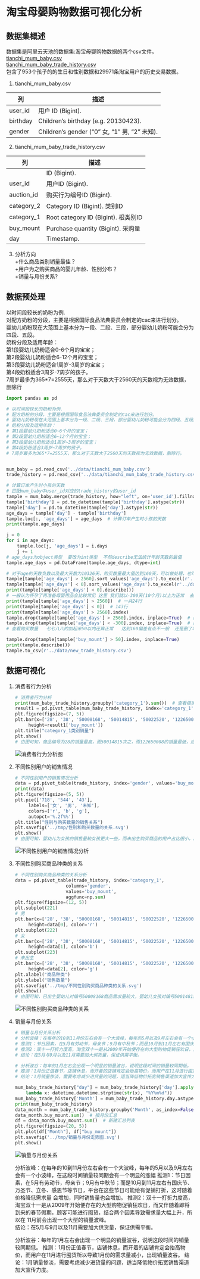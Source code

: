 # 淘宝母婴购物数据可视化分析
## 数据集概述
数据集是阿里云天池的数据集:淘宝母婴购物数据的两个csv文件。  
[tianchi_mum_baby.csv](https://github.com/YukaKazemi/taobao-mum-baby/blob/master/data/tianchi_mum_baby.csv)  
[tianchi_mum_baby_trade_history.csv](https://github.com/YukaKazemi/taobao-mum-baby/blob/master/data/tianchi_mum_baby_trade_history.csv)  
包含了953个孩子的的生日和性别数据和29971条淘宝用户的历史交易数据。   
1. tianchi_mum_baby.csv  

| 列 | 描述 |
| ------ | ------ |  
| user_id | 用户 ID (Bigint). |  
| birthday | Children’s birthday (e.g. 20130423). |  
| gender | Children’s gender (“0” 女, “1” 男, “2” 未知). |  

2. tianchi_mum_baby_trade_history.csv

| 列 | 描述 |
| ------ | ------ |  
|  | ID (Bigint). |  
| user_id | 用户ID (Bigint). |  
| auction_id | 购买行为编号ID (Bigint). |
| category_2 | Category ID (Bigint). 类别ID |
| category_1 | Root category ID (Bigint). 根类别ID |
| buy_mount | Purchase quantity (Bigint). 采购量 |
| day | Timestamp. |    
  
3. 分析方向  
+什么商品类别销量最佳？  
+用户为之购买商品的婴儿年龄、性别分布？  
+销量与月份关系?

## 数据预处理  
以时间段较长的奶粉为例.  
对配方奶粉的分段，主要是根据国际食品法典委员会制定的cac来进行划分。  
婴幼儿奶粉现在大范围上基本分为一段、二段、三段，部分婴幼儿奶粉可能会分为四段、五段。  
奶粉分段及适用年龄：   
第1段婴幼儿奶粉适合0-6个月的宝宝；  
第2段婴幼儿奶粉适合6-12个月的宝宝；  
第3段婴幼儿奶粉适合1周岁-3周岁的宝宝；  
第4段奶粉适合3周岁-7周岁的孩子。  
7周岁最多为365*7=2555天，那么对于天数大于2560天的天数视为无效数据，删除行  
```  python
import pandas as pd

# 以时间段较长的奶粉为例.
# 配方奶粉的分段，主要是根据国际食品法典委员会制定的cac来进行划分。
# 婴幼儿奶粉现在大范围上基本分为一段、二段、三段，部分婴幼儿奶粉可能会分为四段、五段。
# 奶粉分段及适用年龄：
# 第1段婴幼儿奶粉适合0~6个月的宝宝；
# 第2段婴幼儿奶粉适合6~12个月的宝宝；
# 第3段婴幼儿奶粉适合1周岁~3周岁的宝宝；
# 第4段奶粉适合3周岁~7周岁的孩子。
# 7周岁最多为365*7=2555天，那么对于天数大于2560天的天数视为无效数据，删除行。


mum_baby = pd.read_csv('../data/tianchi_mum_baby.csv')
trade_history = pd.read_csv('../data/tianchi_mum_baby_trade_history.csv')

# 计算订单产生时小孩的天数
# 匹配mum_baby中user_id对应的trade_history的user_id
tample = mum_baby.merge(trade_history, how="left", on='user_id').fillna(0)
tample['birthday'] = pd.to_datetime(tample['birthday'].astype(str))
tample['day'] = pd.to_datetime(tample['day'].astype(str))
age_days = tample['day'] - tample['birthday']
tample.loc[:, 'age_days'] = age_days  # 计算订单产生时小孩的天数
print(tample.age_days)

j = 0
for i in age_days:
    tample.loc[j, 'age_days'] = i.days
    j += 1
# age_days为object类型  要改为int类型  不然describe无法统计年龄天数的最值
tample.age_days = pd.DataFrame(tample.age_days, dtype=int)

# 对于age的天数负数以及最大天数为10326天、购买数量最大值达到160天，可以做处理，也可以认为是正常数据不做处理
tample[tample['age_days'] > 2560].sort_values('age_days').to_excel(r'../data\age_days_gt7year.xlsx')
tample[tample['age_days'] < 0].sort_values('age_days').to_excel(r'../data/age_days_lt0year.xlsx')
print(tample[tample['age_days'] < 0].describe())
# 一般认为怀孕了再准备母婴用品会比较常见 这里 我们就以-300天(10个月)以上为正常  去掉低于-300天的购买数据
print(tample[tample['age_days'] > 2560])  # 一共24行
print(tample[tample['age_days'] < 0])  # 143行
print(tample[tample['age_days'] > 2560].index)
tample.drop(tample[tample['age_days'] > 2560].index, inplace=True)  # 删除大于2560天的行 在原始对象上修改
tample.drop(tample[tample['age_days'] < -300].index, inplace=True)  # 删除低于-300天的行
# 查看购买数量   七七八八的加起来50以内还算正常   达到160偏差有点不一般  还是删了吧

tample.drop(tample[tample['buy_mount'] > 50].index, inplace=True)
print(tample.describe())
tample.to_csv(r'../data/new_trade_history.csv')

```
## 数据可视化   
1. 消费者行为分析
   ``` python
   # 消费者行为分析
   print(mum_baby_trade_history.groupby('category_1').sum())  # 查看根类别category_1 #[6 rows x 7 columns]
   result1 = pd.pivot_table(mum_baby_trade_history, index='category_1', values='buy_mount', aggfunc=np.sum)
   plt.figure(figsize=(7, 5))
   plt.bar(x=['28', '38', '50008168', '50014815', '50022520', '122650008'],
        height=result1['buy_mount'])
   plt.title("category_1类别销量")
   plt.show()
   # 由图可知，商品编号为28的销量最高，而50014815次之，而122650008的销量最低，应对此现状提高或减少生产量或者加大宣传力度。
   
   ```

   ![消费者行为分析图](https://raw.githubusercontent.com/YukaKazemi/taobao-mum-baby/cb8b7eeafcb952a93efe45843f5d3a381bd69e3d/tmp/%E6%B6%88%E8%B4%B9%E8%80%85%E8%A1%8C%E4%B8%BA%E5%88%86%E6%9E%90.svg)
2. 不同性别用户的销售情况
   ``` python
   # 不同性别用户的销售情况分析
   data = pd.pivot_table(trade_history, index='gender', values='buy_mount', aggfunc=np.sum)
   print(data)
   plt.figure(figsize=(5, 5))
   plt.pie(['718', '544', '43'],
        labels=['女', '男', '未知'],
        colors=['r', 'b', 'g'],
        autopct='%.2f%%')
   plt.title("性别与购买数量的销售关系")
   plt.savefig('../tmp/性别和购买数量的关系.svg')
   plt.show()
   # 由图可知，婴幼儿为女孩的销售量较女孩更大一些，而未出生购买商品的用户占比很小，所以应该加大用户家婴幼儿是女孩的推广力度以及产品制造。
   ```

   ![不同性别用户的销售情况分析](https://raw.githubusercontent.com/YukaKazemi/taobao-mum-baby/836c1644490ea6d0cce8b3febc852be88ba5415e/tmp/%E6%80%A7%E5%88%AB%E5%92%8C%E8%B4%AD%E4%B9%B0%E6%95%B0%E9%87%8F%E7%9A%84%E5%85%B3%E7%B3%BB.svg)  
   
4. 不同性别购买商品种类的关系
   ``` python
   # 不同性别购买商品种类的关系分析
   data = pd.pivot_table(trade_history, index='category_1',
                      columns='gender',
                      values='buy_mount',
                      aggfunc=np.sum)
   plt.figure(figsize=(12, 5))
   plt.subplot(221)
   # 男
   plt.bar(x=['28', '38', '50008168', '50014815', '50022520', '122650008'],
        height=data[0], color='r')
   plt.subplot(222)
   # 女
   plt.bar(x=['28', '38', '50008168', '50014815', '50022520', '122650008'],
        height=data[1], color='b')
   plt.subplot(223)
   # 未出生
   plt.bar(x=['28', '38', '50008168', '50014815', '50022520', '122650008'],
        height=data[2], color='g')
   plt.xlabel("商品种类")
   plt.ylabel("销售数量")
   plt.savefig('../tmp/不同性别购买商品种类的关系.svg')
   plt.show()
   # 由图可知，已出生婴幼儿对编号50008168商品需求量较大，婴幼儿女孩对编号50014815需求量高于男孩，，而未出生购买50014815最高其他商品需求偏低，应对此现状提高或减少生产量或者加大宣传力度。
   ```

    ![不同性别购买商品种类的关系](https://raw.githubusercontent.com/YukaKazemi/taobao-mum-baby/131e6a329b1a47ccc0f401d9a467d525c5f26ab6/tmp/%E4%B8%8D%E5%90%8C%E6%80%A7%E5%88%AB%E8%B4%AD%E4%B9%B0%E5%95%86%E5%93%81%E7%A7%8D%E7%B1%BB%E7%9A%84%E5%85%B3%E7%B3%BB.svg)  
   
5. 销量与月份关系
   ``` python
   # 销量与月份关系分析
   # 分析波峰：在每年的10到11月份左右会有一个大波峰，每年的5月以及9月左右会有一个小波峰，在这段时间销量较同期会有一个明显的涨幅
   # 推测1：节日因素，在5月有劳动节，母亲节；9月有中秋节；而是10月到11月左右有国庆节、万圣节、立冬、感恩节等节日，平台在这些节日可能绘有促销打折，这时随着价格降低需求    量会增加，同时销售量也会增加。
   # 推测2：双十一打折力度高，淘宝双十一是从2009年开始便存在的大型购物促销狂欢日，而又伴随着即将到来的春节假期，顾客可能进行囤货，结合两个因素导致需求量大幅上升，所以   在11月前会出现一个大型的销量波峰。
   # 结论：在5月与9月以及11月需要加大供货量，保证供需平衡。

   # 分析波谷：每年的1月左右会出现一个明显的销量波谷，说明这段时间的销量较同期低。
   # 推测：1月份正值春节，店铺休息，而开着的店铺肯定会抬高物价，而用户在11月进行囤货所以导致1月份的需求量减小，出现销量波谷。
   # 结论：1月销量惨淡，需要考虑减少进货量的问题，适当降低物价拓宽销售渠道加大宣传力度。

   mum_baby_trade_history["day"] = mum_baby_trade_history['day'].apply(
       lambda x: datetime.datetime.strptime(str(x), "%Y%m%d"))
   mum_baby_trade_history['Month'] = mum_baby_trade_history.day.astype('datetime64[M]')  # 设置成月份形式
   print(mum_baby_trade_history)
   data_month = mum_baby_trade_history.groupby('Month', as_index=False)  # 按月份分类
   data_month.buy_mount.sum()  # 按月份汇总
   df = data_month.buy_mount.sum()  # 新建汇总列表
   plt.figure(figsize=(20, 5))
   plt.plot(df["Month"], df["buy_mount"])
   plt.savefig('../tmp/销量与月份走势图.svg')
   plt.show()
   ```
   ![销量与月份关系](https://raw.githubusercontent.com/YukaKazemi/taobao-mum-baby/9935f92e2c072380da95c3d2e4a1ffe64e28bb96/tmp/%E9%94%80%E9%87%8F%E4%B8%8E%E6%9C%88%E4%BB%BD%E8%B5%B0%E5%8A%BF%E5%9B%BE.svg)

   分析波峰：在每年的10到11月份左右会有一个大波峰，每年的5月以及9月左右会有一个小波峰，在这段时间销量较同期会有一个明显的涨幅
   推测1：节日因素，在5月有劳动节，母亲节；9月有中秋节；而是10月到11月左右有国庆节、万圣节、立冬、感恩节等节日，平台在这些节日可能绘有促销打折，这时随着价格降低需求量 
   会增加，同时销售量也会增加。
   推测2：双十一打折力度高，淘宝双十一是从2009年开始便存在的大型购物促销狂欢日，而又伴随着即将到来的春节假期，顾客可能进行囤货，结合两个因素导致需求量大幅上升，所以在
   11月前会出现一个大型的销量波峰。  
   结论：在5月与9月以及11月需要加大供货量，保证供需平衡。

   分析波谷：每年的1月左右会出现一个明显的销量波谷，说明这段时间的销量较同期低。
   推测：1月份正值春节，店铺休息，而开着的店铺肯定会抬高物价，而用户在11月进行囤货所以导致1月份的需求量减小，出现销量波谷。
   结论：1月销量惨淡，需要考虑减少进货量的问题，适当降低物价拓宽销售渠道加大宣传力度。
   
